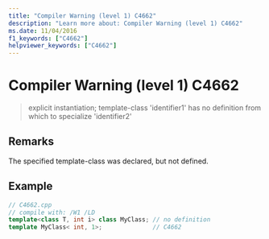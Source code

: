 ```yaml
---
title: "Compiler Warning (level 1) C4662"
description: "Learn more about: Compiler Warning (level 1) C4662"
ms.date: 11/04/2016
f1_keywords: ["C4662"]
helpviewer_keywords: ["C4662"]
---
```

# Compiler Warning (level 1) C4662

> explicit instantiation; template-class 'identifier1' has no definition from which to specialize 'identifier2'

## Remarks

The specified template-class was declared, but not defined.

## Example

```cpp
// C4662.cpp
// compile with: /W1 /LD
template<class T, int i> class MyClass; // no definition
template MyClass< int, 1>;              // C4662
```
